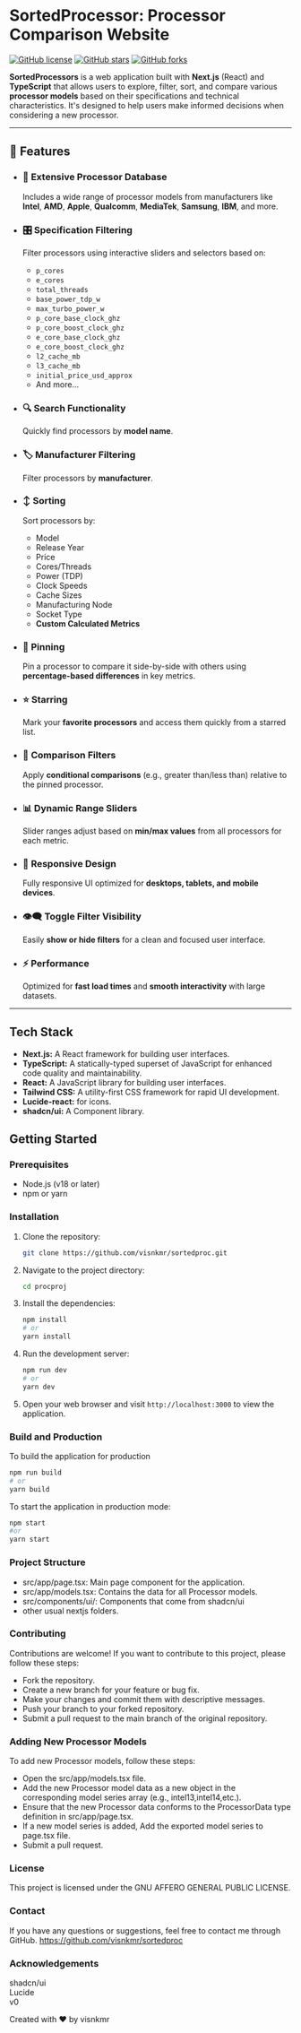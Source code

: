 # SortedProcessor: Processor Comparison Website

[![GitHub license](https://img.shields.io/github/license/visnkmr/sortedproc)](https://github.com/visnkmr/sortedproc/blob/main/LICENSE)
[![GitHub stars](https://img.shields.io/github/stars/visnkmr/sortedproc)](https://github.com/visnkmr/sortedproc/stargazers)
[![GitHub forks](https://img.shields.io/github/forks/visnkmr/sortedproc)](https://github.com/visnkmr/sortedproc/network/members)


**SortedProcessors** is a web application built with **Next.js** (React) and **TypeScript** that allows users to explore, filter, sort, and compare various **processor models** based on their specifications and technical characteristics. It's designed to help users make informed decisions when considering a new processor.

---

## 🚀 Features

- ### 🧠 **Extensive Processor Database**
  Includes a wide range of processor models from manufacturers like **Intel**, **AMD**, **Apple**, **Qualcomm**, **MediaTek**, **Samsung**, **IBM**, and more.

- ### 🎛️ **Specification Filtering**
  Filter processors using interactive sliders and selectors based on:
  - `p_cores`
  - `e_cores`
  - `total_threads`
  - `base_power_tdp_w`
  - `max_turbo_power_w`
  - `p_core_base_clock_ghz`
  - `p_core_boost_clock_ghz`
  - `e_core_base_clock_ghz`
  - `e_core_boost_clock_ghz`
  - `l2_cache_mb`
  - `l3_cache_mb`
  - `initial_price_usd_approx`
  - And more...

- ### 🔍 **Search Functionality**
  Quickly find processors by **model name**.

- ### 🏷️ **Manufacturer Filtering**
  Filter processors by **manufacturer**.

- ### ↕️ **Sorting**
  Sort processors by:
  - Model
  - Release Year
  - Price
  - Cores/Threads
  - Power (TDP)
  - Clock Speeds
  - Cache Sizes
  - Manufacturing Node
  - Socket Type
  - **Custom Calculated Metrics**

- ### 📌 **Pinning**
  Pin a processor to compare it side-by-side with others using **percentage-based differences** in key metrics.

- ### ⭐ **Starring**
  Mark your **favorite processors** and access them quickly from a starred list.

- ### 🔄 **Comparison Filters**
  Apply **conditional comparisons** (e.g., greater than/less than) relative to the pinned processor.

- ### 📊 **Dynamic Range Sliders**
  Slider ranges adjust based on **min/max values** from all processors for each metric.

- ### 📱 **Responsive Design**
  Fully responsive UI optimized for **desktops, tablets, and mobile devices**.

- ### 👁️‍🗨️ **Toggle Filter Visibility**
  Easily **show or hide filters** for a clean and focused user interface.

- ### ⚡ **Performance**
  Optimized for **fast load times** and **smooth interactivity** with large datasets.

---

## Tech Stack

-   **Next.js:** A React framework for building user interfaces.
-   **TypeScript:** A statically-typed superset of JavaScript for enhanced code quality and maintainability.
-   **React:** A JavaScript library for building user interfaces.
-   **Tailwind CSS:** A utility-first CSS framework for rapid UI development.
-   **Lucide-react:** for icons.
- **shadcn/ui:** A Component library.

## Getting Started

### Prerequisites

-   Node.js (v18 or later)
-   npm or yarn

### Installation

1.  Clone the repository:

    ```bash
    git clone https://github.com/visnkmr/sortedproc.git
    ```

2.  Navigate to the project directory:

    ```bash
    cd procproj
    ```

3.  Install the dependencies:

    ```bash
    npm install
    # or
    yarn install
    ```

4.  Run the development server:

    ```bash
    npm run dev
    # or
    yarn dev
    ```

5.  Open your web browser and visit `http://localhost:3000` to view the application.

### Build and Production
To build the application for production

```bash
npm run build
# or
yarn build
```

To start the application in production mode:

```bash
npm start
#or
yarn start
```

### Project Structure
- src/app/page.tsx: Main page component for the application.
- src/app/models.tsx: Contains the data for all Processor models.
- src/components/ui/: Components that come from shadcn/ui
- other usual nextjs folders.

### Contributing
Contributions are welcome! If you want to contribute to this project, please follow these steps:

- Fork the repository.
- Create a new branch for your feature or bug fix.
- Make your changes and commit them with descriptive messages.
- Push your branch to your forked repository.
- Submit a pull request to the main branch of the original repository.

### Adding New Processor Models
To add new Processor models, follow these steps:

- Open the src/app/models.tsx file.
- Add the new Processor model data as a new object in the corresponding model series array (e.g., intel13,intel14,etc.).
- Ensure that the new Processor data conforms to the ProcessorData type definition in src/app/page.tsx.
- If a new model series is added, Add the exported model series to page.tsx file.
- Submit a pull request.

### License
This project is licensed under the GNU AFFERO GENERAL PUBLIC LICENSE.

### Contact
If you have any questions or suggestions, feel free to contact me through GitHub. https://github.com/visnkmr/sortedproc

### Acknowledgements
shadcn/ui  
Lucide  
v0  


Created with ❤️ by visnkmr